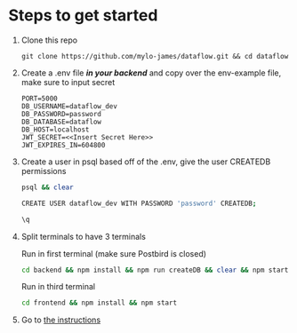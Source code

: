 # Steps to get started

1. Clone this repo

    ```url
    git clone https://github.com/mylo-james/dataflow.git && cd dataflow
    ```

2. Create a .env file **_in your backend_** and copy over the env-example file, make sure to input secret

    ```text
    PORT=5000
    DB_USERNAME=dataflow_dev
    DB_PASSWORD=password
    DB_DATABASE=dataflow
    DB_HOST=localhost
    JWT_SECRET=<<Insert Secret Here>>
    JWT_EXPIRES_IN=604800
    ```

3. Create a user in psql based off of the .env, give the user CREATEDB permissions

    ```bash
    psql && clear
    ```

    ```bash
    CREATE USER dataflow_dev WITH PASSWORD 'password' CREATEDB;
    ```

    ```bash
    \q
    ```

4. Split terminals to have 3 terminals

    Run in first terminal (make sure Postbird is closed)

    ```bash
    cd backend && npm install && npm run createDB && clear && npm start
    ```

    Run in third terminal

    ```bash
    cd frontend && npm install && npm start

    ```

5. Go to [the instructions](./instructions.md)

